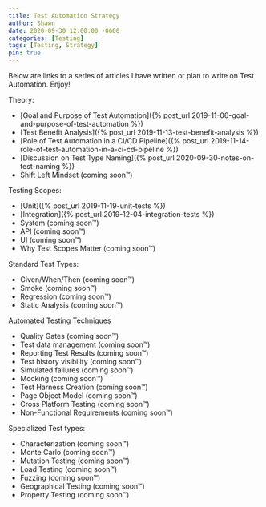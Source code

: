 ```yaml
---
title: Test Automation Strategy
author: Shawn
date: 2020-09-30 12:00:00 -0600
categories: [Testing]
tags: [Testing, Strategy]
pin: true
---
```


Below are links to a series of articles I have written or plan to write on Test Automation. Enjoy!

Theory:

- [Goal and Purpose of Test Automation]({% post_url 2019-11-06-goal-and-purpose-of-test-automation %})
- [Test Benefit Analysis]({% post_url 2019-11-13-test-benefit-analysis %})
- [Role of Test Automation in a CI/CD Pipeline]({% post_url 2019-11-14-role-of-test-automation-in-a-ci-cd-pipeline %})
- [Discussion on Test Type Naming]({% post_url 2020-09-30-notes-on-test-naming %})
- Shift Left Mindset (coming soon™)

Testing Scopes:

- [Unit]({% post_url 2019-11-19-unit-tests %})
- [Integration]({% post_url 2019-12-04-integration-tests %})
- System (coming soon™)
- API (coming soon™)
- UI (coming soon™)
- Why Test Scopes Matter (coming soon™)

Standard Test Types:

- Given/When/Then (coming soon™)
- Smoke (coming soon™)
- Regression (coming soon™)
- Static Analysis (coming soon™)

Automated Testing Techniques

- Quality Gates (coming soon™)
- Test data management (coming soon™)
- Reporting Test Results (coming soon™)
- Test history visibility (coming soon™)
- Simulated failures (coming soon™)
- Mocking (coming soon™)
- Test Harness Creation (coming soon™)
- Page Object Model (coming soon™)
- Cross Platform Testing (coming soon™)
- Non-Functional Requirements (coming soon™)

Specialized Test types:

- Characterization (coming soon™)
- Monte Carlo (coming soon™)
- Mutation Testing (coming soon™)
- Load Testing (coming soon™)
- Fuzzing (coming soon™)
- Geographical Testing (coming soon™)
- Property Testing (coming soon™)